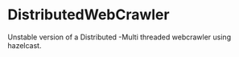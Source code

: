 DistributedWebCrawler
=====================

Unstable version of a Distributed -Multi threaded webcrawler using hazelcast.
